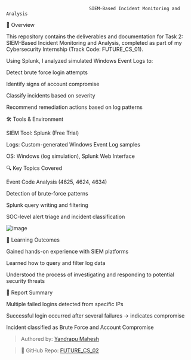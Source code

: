                                    SIEM-Based Incident Monitoring and Analysis




📌 Overview

This repository contains the deliverables and documentation for Task 2: SIEM-Based Incident Monitoring and Analysis, completed as part of my Cybersecurity Internship (Track Code: FUTURE_CS_01).

Using Splunk, I analyzed simulated Windows Event Logs to:

Detect brute force login attempts

Identify signs of account compromise

Classify incidents based on severity

Recommend remediation actions based on log patterns

🛠️ Tools & Environment

SIEM Tool: Splunk (Free Trial)

Logs: Custom-generated Windows Event Log samples

OS: Windows (log simulation), Splunk Web Interface

🔍 Key Topics Covered

Event Code Analysis (4625, 4624, 4634)

Detection of brute-force patterns

Splunk query writing and filtering

SOC-level alert triage and incident classification

![image](https://github.com/user-attachments/assets/2b58429d-0ff2-4e45-a0aa-265fdeb5e7ad)


🧠 Learning Outcomes

Gained hands-on experience with SIEM platforms

Learned how to query and filter log data

Understood the process of investigating and responding to potential security threats

📄 Report Summary

Multiple failed logins detected from specific IPs

Successful login occurred after several failures → indicates compromise

Incident classified as Brute Force and Account Compromise


> Authored by: [Yandrapu Mahesh](https://www.linkedin.com/in/mahesh-yandrapu-3337b825a)


> 🔗 GitHub Repo: [FUTURE_CS_02](https://github.com/mahesh52010/FUTURE_CS_02)
